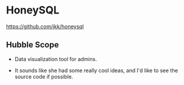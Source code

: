 # HoneySQL

https://github.com/jkk/honeysql

## Hubble Scope

* Data visualization tool for admins.

* It sounds like she had some really cool ideas, and I'd like to see
  the source code if possible.
